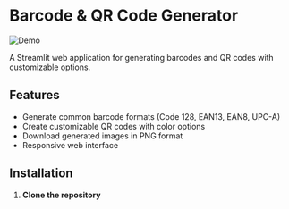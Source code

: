 # Barcode & QR Code Generator

![Demo](https://via.placeholder.com/800x400.png?text=Barcode+%26+QR+Code+Generator+Demo)

A Streamlit web application for generating barcodes and QR codes with customizable options.

## Features
- Generate common barcode formats (Code 128, EAN13, EAN8, UPC-A)
- Create customizable QR codes with color options
- Download generated images in PNG format
- Responsive web interface

## Installation

1. **Clone the repository**  
